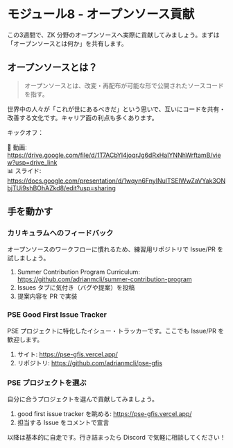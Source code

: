 # モジュール8 - オープンソース貢献

この3週間で、ZK 分野のオープンソースへ実際に貢献してみましょう。まずは「オープンソースとは何か」を共有します。

## オープンソースとは？

> オープンソースとは、改変・再配布が可能な形で公開されたソースコードを指す。

世界中の人々が「これが世にあるべきだ」という思いで、互いにコードを共有・改善する文化です。キャリア面の利点も多くあります。

キックオフ：

🎥 動画: https://drive.google.com/file/d/1T7ACbYl4joqrJg6dRxHaIYNNhWrftamB/view?usp=drive_link  
📊 スライド: https://docs.google.com/presentation/d/1wqyn6FnyINulTSEIWwZaVYak3ONbjTUi9shBOhAZkd8/edit?usp=sharing

## 手を動かす

### カリキュラムへのフィードバック

オープンソースのワークフローに慣れるため、練習用リポジトリで Issue/PR を試しましょう。

1. Summer Contribution Program Curriculum: https://github.com/adrianmcli/summer-contribution-program
2. Issues タブに気付き（バグや提案）を投稿
3. 提案内容を PR で実装

### PSE Good First Issue Tracker

PSE プロジェクトに特化したイシュー・トラッカーです。ここでも Issue/PR を歓迎します。

1. サイト: https://pse-gfis.vercel.app/
2. リポジトリ: https://github.com/adrianmcli/pse-gfis

### PSE プロジェクトを選ぶ

自分に合うプロジェクトを選んで貢献してみましょう。

1. good first issue tracker を眺める: https://pse-gfis.vercel.app/
2. 担当する Issue をコメントで宣言

以降は基本的に自走です。行き詰まったら Discord で気軽に相談してください！

